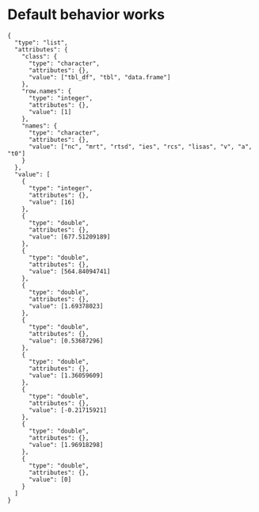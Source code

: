 # Default behavior works

    {
      "type": "list",
      "attributes": {
        "class": {
          "type": "character",
          "attributes": {},
          "value": ["tbl_df", "tbl", "data.frame"]
        },
        "row.names": {
          "type": "integer",
          "attributes": {},
          "value": [1]
        },
        "names": {
          "type": "character",
          "attributes": {},
          "value": ["nc", "mrt", "rtsd", "ies", "rcs", "lisas", "v", "a", "t0"]
        }
      },
      "value": [
        {
          "type": "integer",
          "attributes": {},
          "value": [16]
        },
        {
          "type": "double",
          "attributes": {},
          "value": [677.51209189]
        },
        {
          "type": "double",
          "attributes": {},
          "value": [564.84094741]
        },
        {
          "type": "double",
          "attributes": {},
          "value": [1.69378023]
        },
        {
          "type": "double",
          "attributes": {},
          "value": [0.53687296]
        },
        {
          "type": "double",
          "attributes": {},
          "value": [1.36059609]
        },
        {
          "type": "double",
          "attributes": {},
          "value": [-0.21715921]
        },
        {
          "type": "double",
          "attributes": {},
          "value": [1.96918298]
        },
        {
          "type": "double",
          "attributes": {},
          "value": [0]
        }
      ]
    }

